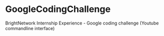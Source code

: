 # GoogleCodingChallenge
BrightNetwork Internship Experience - Google coding challenge (Youtube commandline interface)
